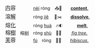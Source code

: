 
<big>[内]()容</big>　　　　[nèi]() róng　📥🏡　　[**content**.](https://translate.google.com/?sl=en&tl=zh-CN&text=content)   
<big>溶[解]()</big>　　　　róng [jiě]() 　🧪✂️　　[**dissolve**.](https://translate.google.com/?sl=en&tl=zh-CN&text=dissolve)   
<big>熔[化]()</big>　　　　róng [huà]()　🔥🌓　　　 [**melt**.](https://translate.google.com/?sl=en&tl=zh-CN&text=melt)   
<big>榕[樹]()</big>　榕[树]()　róng [shù]()　🍐🌳　　 [*fig&nbsp;tree*.](https://www.google.com/search?q=fig+tree&tbm=isch)   
<big>[芙]()蓉</big>　　　　[fú]()　róng　🌺🌺　　[*hibiscus*.](https://www.google.com/search?q=hibiscus&tbm=isch)   


